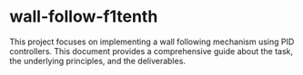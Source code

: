 # wall-follow-f1tenth
This project focuses on implementing a wall following mechanism using PID controllers. This document provides a comprehensive guide about the task, the underlying principles, and the deliverables.
